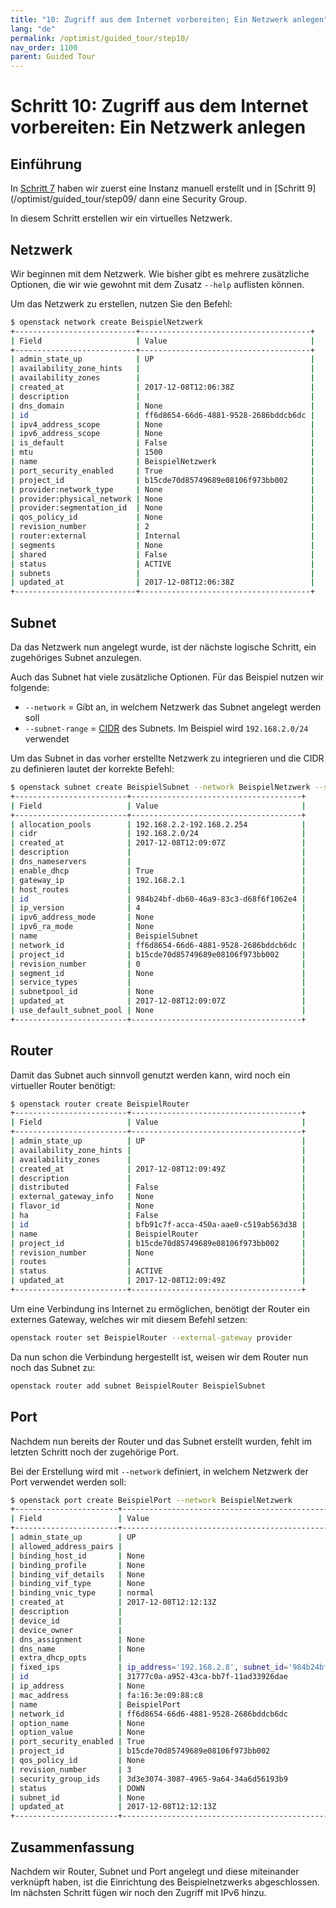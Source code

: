 ```yaml
---
title: "10: Zugriff aus dem Internet vorbereiten; Ein Netzwerk anlegen"
lang: "de"
permalink: /optimist/guided_tour/step10/
nav_order: 1100
parent: Guided Tour
---
```


# Schritt 10: Zugriff aus dem Internet vorbereiten: Ein Netzwerk anlegen

## Einführung

In [Schritt 7](/optimist/guided_tour/step07/) haben wir zuerst eine Instanz manuell erstellt und in [Schritt 9](/optimist/guided_tour/step09/ dann eine Security Group.

In diesem Schritt erstellen wir ein virtuelles Netzwerk.

## Netzwerk

Wir beginnen mit dem Netzwerk. Wie bisher gibt es
mehrere zusätzliche Optionen, die wir wie gewohnt mit dem Zusatz `--help`
auflisten können.

Um das Netzwerk zu erstellen, nutzen Sie den Befehl:

```bash
$ openstack network create BeispielNetzwerk
+---------------------------+--------------------------------------+
| Field                     | Value                                |
+---------------------------+--------------------------------------+
| admin_state_up            | UP                                   |
| availability_zone_hints   |                                      |
| availability_zones        |                                      |
| created_at                | 2017-12-08T12:06:38Z                 |
| description               |                                      |
| dns_domain                | None                                 |
| id                        | ff6d8654-66d6-4881-9528-2686bddcb6dc |
| ipv4_address_scope        | None                                 |
| ipv6_address_scope        | None                                 |
| is_default                | False                                |
| mtu                       | 1500                                 |
| name                      | BeispielNetzwerk                     |
| port_security_enabled     | True                                 |
| project_id                | b15cde70d85749689e08106f973bb002     |
| provider:network_type     | None                                 |
| provider:physical_network | None                                 |
| provider:segmentation_id  | None                                 |
| qos_policy_id             | None                                 |
| revision_number           | 2                                    |
| router:external           | Internal                             |
| segments                  | None                                 |
| shared                    | False                                |
| status                    | ACTIVE                               |
| subnets                   |                                      |
| updated_at                | 2017-12-08T12:06:38Z                 |
+---------------------------+--------------------------------------+
```

## Subnet

Da das Netzwerk nun angelegt wurde, ist der nächste logische Schritt, ein zugehöriges Subnet anzulegen.

Auch das Subnet hat viele zusätzliche Optionen. Für das Beispiel
nutzen wir folgende:

- `--network` = Gibt an, in welchem Netzwerk das Subnet angelegt
    werden soll
- `--subnet-range` =
    [CIDR](https://de.wikipedia.org/wiki/Classless_Inter-Domain_Routing)
    des Subnets. Im Beispiel wird `192.168.2.0/24` verwendet

Um das Subnet in das vorher erstellte Netzwerk zu integrieren und die
CIDR zu definieren lautet der korrekte Befehl:

```bash
$ openstack subnet create BeispielSubnet --network BeispielNetzwerk --subnet-range 192.168.2.0/24
+-------------------------+--------------------------------------+
| Field                   | Value                                |
+-------------------------+--------------------------------------+
| allocation_pools        | 192.168.2.2-192.168.2.254            |
| cidr                    | 192.168.2.0/24                       |
| created_at              | 2017-12-08T12:09:07Z                 |
| description             |                                      |
| dns_nameservers         |                                      |
| enable_dhcp             | True                                 |
| gateway_ip              | 192.168.2.1                          |
| host_routes             |                                      |
| id                      | 984b24bf-db60-46a9-83c3-d68f6f1062e4 |
| ip_version              | 4                                    |
| ipv6_address_mode       | None                                 |
| ipv6_ra_mode            | None                                 |
| name                    | BeispielSubnet                       |
| network_id              | ff6d8654-66d6-4881-9528-2686bddcb6dc |
| project_id              | b15cde70d85749689e08106f973bb002     |
| revision_number         | 0                                    |
| segment_id              | None                                 |
| service_types           |                                      |
| subnetpool_id           | None                                 |
| updated_at              | 2017-12-08T12:09:07Z                 |
| use_default_subnet_pool | None                                 |
+-------------------------+--------------------------------------+
```

## Router

Damit das Subnet auch sinnvoll genutzt werden kann, wird noch ein virtueller Router benötigt:

```bash
$ openstack router create BeispielRouter
+-------------------------+--------------------------------------+
| Field                   | Value                                |
+-------------------------+--------------------------------------+
| admin_state_up          | UP                                   |
| availability_zone_hints |                                      |
| availability_zones      |                                      |
| created_at              | 2017-12-08T12:09:49Z                 |
| description             |                                      |
| distributed             | False                                |
| external_gateway_info   | None                                 |
| flavor_id               | None                                 |
| ha                      | False                                |
| id                      | bfb91c7f-acca-450a-aae0-c519ab563d38 |
| name                    | BeispielRouter                       |
| project_id              | b15cde70d85749689e08106f973bb002     |
| revision_number         | None                                 |
| routes                  |                                      |
| status                  | ACTIVE                               |
| updated_at              | 2017-12-08T12:09:49Z                 |
+-------------------------+--------------------------------------+
```

Um eine Verbindung ins Internet zu ermöglichen, benötigt der Router ein
externes Gateway, welches wir mit diesem Befehl setzen:

```bash
openstack router set BeispielRouter --external-gateway provider
```

Da nun schon die Verbindung hergestellt ist, weisen wir dem Router nun noch das Subnet zu:

```bash
openstack router add subnet BeispielRouter BeispielSubnet
```

## Port

Nachdem nun bereits der Router und das Subnet erstellt wurden, fehlt im
letzten Schritt noch der zugehörige Port.

Bei der Erstellung wird mit `--network` definiert, in welchem Netzwerk
der Port verwendet werden soll:

```bash
$ openstack port create BeispielPort --network BeispielNetzwerk
+-----------------------+----------------------------------------------------------------------------+
| Field                 | Value                                                                      |
+-----------------------+----------------------------------------------------------------------------+
| admin_state_up        | UP                                                                         |
| allowed_address_pairs |                                                                            |
| binding_host_id       | None                                                                       |
| binding_profile       | None                                                                       |
| binding_vif_details   | None                                                                       |
| binding_vif_type      | None                                                                       |
| binding_vnic_type     | normal                                                                     |
| created_at            | 2017-12-08T12:12:13Z                                                       |
| description           |                                                                            |
| device_id             |                                                                            |
| device_owner          |                                                                            |
| dns_assignment        | None                                                                       |
| dns_name              | None                                                                       |
| extra_dhcp_opts       |                                                                            |
| fixed_ips             | ip_address='192.168.2.8', subnet_id='984b24bf-db60-46a9-83c3-d68f6f1062e4' |
| id                    | 31777c0a-a952-43ca-bb7f-11ad33926dae                                       |
| ip_address            | None                                                                       |
| mac_address           | fa:16:3e:09:88:c8                                                          |
| name                  | BeispielPort                                                               |
| network_id            | ff6d8654-66d6-4881-9528-2686bddcb6dc                                       |
| option_name           | None                                                                       |
| option_value          | None                                                                       |
| port_security_enabled | True                                                                       |
| project_id            | b15cde70d85749689e08106f973bb002                                           |
| qos_policy_id         | None                                                                       |
| revision_number       | 3                                                                          |
| security_group_ids    | 3d3e3074-3087-4965-9a64-34a6d56193b9                                       |
| status                | DOWN                                                                       |
| subnet_id             | None                                                                       |
| updated_at            | 2017-12-08T12:12:13Z                                                       |
+-----------------------+----------------------------------------------------------------------------+
```

## Zusammenfassung

Nachdem wir Router, Subnet und Port angelegt und diese miteinander verknüpft
haben, ist die Einrichtung des Beispielnetzwerks abgeschlossen. Im
nächsten Schritt fügen wir noch den Zugriff mit IPv6 hinzu.

